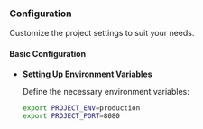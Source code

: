 ### Configuration

Customize the project settings to suit your needs.

#### Basic Configuration

- **Setting Up Environment Variables**

  Define the necessary environment variables:

  ```bash
  export PROJECT_ENV=production
  export PROJECT_PORT=8080

